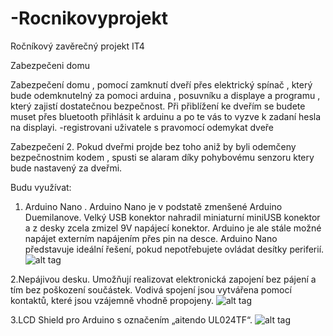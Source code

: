 # -Rocnikovyprojekt
Ročníkový zavěrečný projekt IT4


Zabezpečeni domu

Zabezpečení domu , pomocí zamknutí dveří přes elektrický spínač , který bude odemknutelný za pomoci arduina , posuvníku a displaye a programu , který zajistí dostatečnou bezpečnost.
Při přiblížení ke dveřím se budete muset přes bluetooth přihlásit k arduinu a po te vás to vyzve k zadaní hesla na displayi.
-registrovani uživatele s pravomocí odemykat dveře

Zabezpečení 2.
Pokud dveřmi projde bez toho aniž by byli odemčeny bezpečnostnim kodem , spusti se alaram díky pohybovému senzoru ktery bude nastavený za dveřmi.

Budu využívat:
1. Arduino Nano .
Arduino Nano je v podstatě zmenšené Arduino Duemilanove. Velký USB konektor nahradil miniaturní miniUSB konektor a z desky zcela zmizel 9V napájecí konektor.
Arduino je ale stále možné napájet externím napájením přes pin na desce. Arduino Nano představuje ideální řešení, pokud nepotřebujete ovládat desítky periferií.
![alt tag](http://www.jsgelectronics.com/media/catalog/product/cache/1/image/300x300/9df78eab33525d08d6e5fb8d27136e95/a/r/arduino_nano_03.png)

2.Nepájivou desku.
Umožňují realizovat elektronická zapojení bez pájení a tím bez poškození součástek. Vodivá spojení jsou vytvářena pomocí kontaktů, které jsou vzájemně vhodně propojeny.
![alt tag](http://rc.305.cz/images/breadboard_conn_1660.jpg)


3.LCD Shield pro Arduino s označením „aitendo UL024TF“.
![alt tag](http://www.arduino8.cz/wp-content/uploads/importedmedia/blogmedia-img-0588-jpg.jpg)
